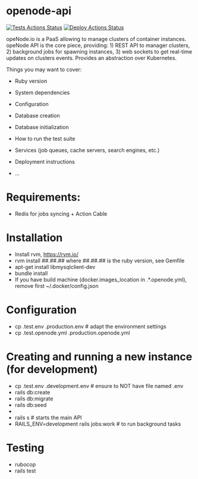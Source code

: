# openode-api


[![Tests Actions Status](https://github.com/openode-io/openode-api/workflows/Test/badge.svg)](https://github.com/openode-io/openode-api/actions)
[![Deploy Actions Status](https://github.com/openode-io/openode-api/workflows/Deploy/badge.svg)](https://github.com/openode-io/openode-api/actions)

opeNode.io is a PaaS allowing to manage clusters of container instances. opeNode API is the core piece, providing: 1) REST API to manager clusters, 2) background jobs for spawning instances, 3) web sockets to get real-time updates on clusters events. Provides an abstraction over Kubernetes.


Things you may want to cover:

* Ruby version

* System dependencies

* Configuration

* Database creation

* Database initialization


* How to run the test suite

* Services (job queues, cache servers, search engines, etc.)

* Deployment instructions

* ...

# Requirements:
 * Redis for jobs syncing + Action Cable

# Installation

 * Install rvm, https://rvm.io/
 * rvm install ##.##.## where ##.##.## is the ruby version, see Gemfile
 * apt-get install libmysqlclient-dev
 * bundle install
 * If you have build machine (docker.images_location in .\*.openode.yml),
    remove first \~/.docker/config.json

# Configuration
 * cp .test.env .production.env # adapt the environment settings
 * cp .test.openode.yml .production.openode.yml

# Creating and running a new instance (for development)
 * cp .test.env .development.env # ensure to NOT have file named .env
 * rails db:create
 * rails db:migrate
 * rails db:seed
 * 
 * rails s                                   # starts the main API
 * RAILS_ENV=development rails jobs:work     # to run background tasks

# Testing
 * rubocop
 * rails test
